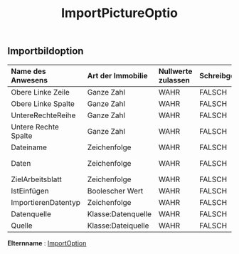﻿---
title: ImportPictureOptio
second_title: Aspose.Cells Cloud Documen
type: docs
url: /de/specification/model/importpictureoption/
description: "Aspose.Cells Cloud-Modellspezifikation: ImportPictureOption. Müheloses Bearbeiten von Excel und anderen Tabellenkalkulationsdokumenten mit Funktionen wie Öffnen, Generieren, Bearbeiten, Teilen, Zusammenführen, Vergleichen und Konvertieren"
kwords: Excel, Office, Tabellenkalkulation, Cloud REST API, ImportPictureOption
weight: 50
---
## **Importbildoption**

 

| Name des Anwesens| Art der Immobilie| Nullwerte zulassen| Schreibgeschützt| Standardwert| Beschreibung|
|:- |:- |:- |:- |:- |:- |
| Obere Linke Zeile| Ganze Zahl| WAHR| FALSCH|||
| Obere Linke Spalte| Ganze Zahl| WAHR| FALSCH|||
| UntereRechteReihe| Ganze Zahl| WAHR| FALSCH|||
| Untere Rechte Spalte| Ganze Zahl| WAHR| FALSCH|||
| Dateiname| Zeichenfolge| WAHR| FALSCH|||
| Daten| Zeichenfolge| WAHR| FALSCH|| Base64-Datenbank|
| ZielArbeitsblatt| Zeichenfolge| WAHR| FALSCH|||
| IstEinfügen| Boolescher Wert| WAHR| FALSCH|||
| ImportierenDatentyp| Zeichenfolge| WAHR| FALSCH|||
| Datenquelle| Klasse:Datenquelle| WAHR| FALSCH|||
| Quelle| Klasse:Dateiquelle| WAHR| FALSCH|||

**Elternname** : [ImportOption](/specification/model/importoption)


